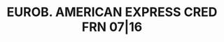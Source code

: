 ---
layout: asset
title: EUROB. AMERICAN EXPRESS CRED FRN 07|16                      
isin: US0258M0DH93
---